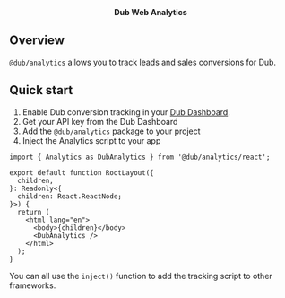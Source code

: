 <div align="center"><strong>Dub Web Analytics</strong></div>

## Overview

`@dub/analytics` allows you to track leads and sales conversions for Dub.

## Quick start

  1. Enable Dub conversion tracking in your [Dub Dashboard](https://dub.co).
  2. Get your API key from the Dub Dashboard
  3. Add the `@dub/analytics` package to your project
  4. Inject the Analytics script to your app
  ```tsx
  import { Analytics as DubAnalytics } from '@dub/analytics/react';

  export default function RootLayout({
    children,
  }: Readonly<{
    children: React.ReactNode;
  }>) {
    return (
      <html lang="en">
        <body>{children}</body>
        <DubAnalytics />
      </html>
    );
  }
  ```
  You can all use the `inject()` function to add the tracking script to other frameworks.
